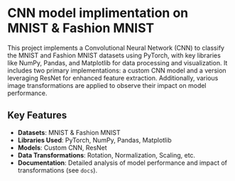 # CNN model implimentation on MNIST & Fashion MNIST

This project implements a Convolutional Neural Network (CNN) to classify the MNIST and Fashion MNIST datasets using PyTorch, with key libraries like NumPy, Pandas, and Matplotlib for data processing and visualization. It includes two primary implementations: a custom CNN model and a version leveraging ResNet for enhanced feature extraction. Additionally, various image transformations are applied to observe their impact on model performance.

## Key Features
- **Datasets**: MNIST & Fashion MNIST
- **Libraries Used**: PyTorch, NumPy, Pandas, Matplotlib
- **Models**: Custom CNN, ResNet
- **Data Transformations**: Rotation, Normalization, Scaling, etc.
- **Documentation**: Detailed analysis of model performance and impact of transformations (see `docs`).
